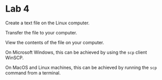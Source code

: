 # Lab 4

Create a text file on the Linux computer.

Transfer the file to your computer.

View the contents of the file on your computer.

On Microsoft Windows, this can be achieved by using the `scp` client WinSCP.

On MacOS and Linux machines, this can be achieved by running the `scp` command
from a terminal.

